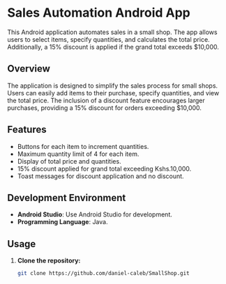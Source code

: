 # Sales Automation Android App

This Android application automates sales in a small shop. The app allows users to select items, specify quantities, and calculates the total price. Additionally, a 15% discount is applied if the grand total exceeds $10,000.

## Overview

The application is designed to simplify the sales process for small shops. Users can easily add items to their purchase, specify quantities, and view the total price. The inclusion of a discount feature encourages larger purchases, providing a 15% discount for orders exceeding $10,000.

## Features

- Buttons for each item to increment quantities.
- Maximum quantity limit of 4 for each item.
- Display of total price and quantities.
- 15% discount applied for grand total exceeding Kshs.10,000.
- Toast messages for discount application and no discount.

## Development Environment

- **Android Studio**: Use Android Studio for development.
- **Programming Language**: Java.

## Usage

1. **Clone the repository:**

   ```bash
   git clone https://github.com/daniel-caleb/SmallShop.git
